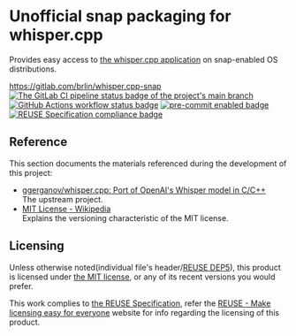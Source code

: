 # Unofficial snap packaging for whisper.cpp

Provides easy access to [the whisper.cpp application](https://github.com/ggerganov/whisper.cpp) on snap-enabled OS distributions.

<https://gitlab.com/brlin/whisper.cpp-snap>  
[![The GitLab CI pipeline status badge of the project's `main` branch](https://gitlab.com/brlin/whisper.cpp-snap/badges/main/pipeline.svg?ignore_skipped=true "Click here to check out the comprehensive status of the GitLab CI pipelines")](https://gitlab.com/brlin/whisper.cpp-snap/-/pipelines) [![GitHub Actions workflow status badge](https://github.com/brlin-tw/whisper.cpp-snap/actions/workflows/check-potential-problems.yml/badge.svg "GitHub Actions workflow status")](https://github.com/brlin-tw/whisper.cpp-snap/actions/workflows/check-potential-problems.yml) [![pre-commit enabled badge](https://img.shields.io/badge/pre--commit-enabled-brightgreen?logo=pre-commit&logoColor=white "This project uses pre-commit to check potential problems")](https://pre-commit.com/) [![REUSE Specification compliance badge](https://api.reuse.software/badge/gitlab.com/brlin/whisper.cpp-snap "This project complies to the REUSE specification to decrease software licensing costs")](https://api.reuse.software/info/gitlab.com/brlin/whisper.cpp-snap)

## Reference

This section documents the materials referenced during the development of this project:

* [ggerganov/whisper.cpp: Port of OpenAI's Whisper model in C/C++](https://github.com/ggerganov/whisper.cpp)  
  The upstream project.
* [MIT License - Wikipedia](https://en.wikipedia.org/wiki/MIT_License)  
  Explains the versioning characteristic of the MIT license.

## Licensing

Unless otherwise noted(individual file's header/[REUSE DEP5](.reuse/dep5)), this product is licensed under [the MIT license](https://www.opensource.org/licenses/MIT), or any of its recent versions you would prefer.

This work complies to [the REUSE Specification](https://reuse.software/spec/), refer the [REUSE - Make licensing easy for everyone](https://reuse.software/) website for info regarding the licensing of this product.
